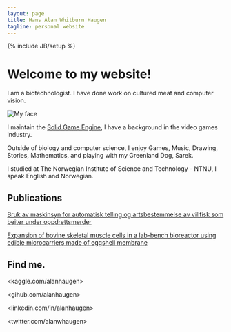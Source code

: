```yaml
---
layout: page
title: Hans Alan Whitburn Haugen
tagline: personal website
---
```

{% include JB/setup %}

# Welcome to my website!
I am a biotechnologist. I have done work on cultured meat and computer vision.

![My face](https://avatars.githubusercontent.com/u/1408981?v=4)

I maintain the [Solid Game Engine](https://alanhaugen.github.io/games/2023/06/28/solid), I have a background in the video games industry.

Outside of biology and computer science, I enjoy Games, Music, Drawing, Stories, Mathematics, and playing with my Greenland Dog, Sarek.

I studied at The Norwegian Institute of Science and Technology - NTNU, I speak English and Norwegian.

## Publications

[Bruk av maskinsyn for automatisk telling og artsbestemmelse av villfisk som beiter under oppdrettsmerder](https://ntnuopen.ntnu.no/ntnu-xmlui/handle/11250/2664006)

[Expansion of bovine skeletal muscle cells in a lab-bench bioreactor using edible microcarriers made of eggshell membrane](https://ntnuopen.ntnu.no/ntnu-xmlui/handle/11250/3037560)

## Find me.

<kaggle.com/alanhaugen>

<gihub.com/alanhaugen>

<linkedin.com/in/alanhaugen>

<twitter.com/alanwhaugen>
